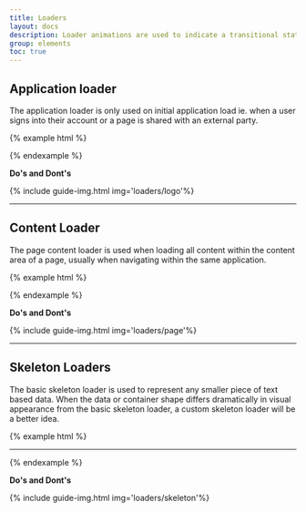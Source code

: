 ```yaml
---
title: Loaders
layout: docs
description: Loader animations are used to indicate a transitional state where content is in the process of loading.
group: elements
toc: true
---
```


## Application loader

The application loader is only used on initial application load ie. when a user signs into their account or a page is shared with an external party.

{% example html %}
<div class="c-card">
  <div class="c-card-content c-m-top-lg c-m-bottom-lg c-full-page-loader-logo">
  </div>
</div>
{% endexample %}

**Do's and Dont's**

{% include guide-img.html img='loaders/logo'%}

---

## Content Loader

The page content loader is used when loading all content within the content area of a page, usually when navigating within the same application. 

{% example html %}
<div class="c-full-page-loader"></div>
{% endexample %}

**Do's and Dont's**

{% include guide-img.html img='loaders/page'%}

---

## Skeleton Loaders

The basic skeleton loader is used to represent any smaller piece of text based data. When the data or container shape differs dramatically in visual appearance from the basic skeleton loader, a custom skeleton loader will be a better idea.

{% example html %}
<div class="c-card">
    <div class="c-card-content">
      <div class="c-skeleton-loading"></div>
      <hr class="c-hr">
      <div class="c-skeleton-loading"></div>
    </div>
  </div>
{% endexample %}

**Do's and Dont's**

{% include guide-img.html img='loaders/skeleton'%}

